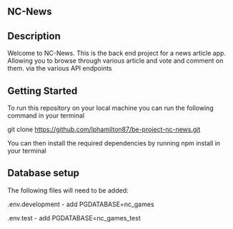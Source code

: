 ## NC-News

## Description

Welcome to NC-News. This is the back end project for a news article app. Allowing you to browse through various article and vote and comment on them. via the various API endpoints

## Getting Started

To run this repository on your local machine you can run the following command in your terminal

git clone https://github.com/lphamilton87/be-project-nc-news.git

You can then install the required dependencies by running npm install in your terminal

## Database setup

The following files will need to be added:

.env.development - add PGDATABASE=nc_games

.env.test - add PGDATABASE=nc_games_test
